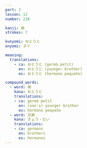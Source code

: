 ```yaml
---
part: 2
lesson: 12
number: 228

kanji: 弟
strokes: 7

kunyomi: おとうと
onyomi: ダイ

meaning:
  translations:
    - ca: おとうと (germà petit)
      en: おとうと (younger brother)
      es: おとうと (hermano pequeño)

compound_words:
  - word: 弟
    kana: おとうと
    translations:
    - ca: germà petit
      en: (one's) younger brother
      es: hermano pequeño
  - word: 兄弟
    kana: きょう・だい
    translations:
    - ca: germans
      en: brothers
      es: hermanos
---
```

